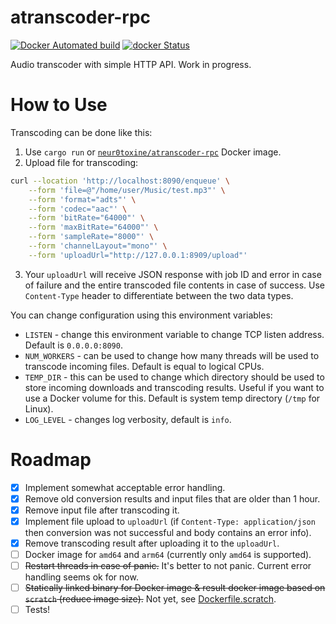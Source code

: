 # atranscoder-rpc

[![Docker Automated build](https://img.shields.io/docker/automated/neur0toxine/atranscoder-rpc.svg)](https://hub.docker.com/r/neur0toxine/atranscoder-rpc/)
[![docker Status](https://github.com/Neur0toxine/atranscoder-rpc/workflows/docker/badge.svg)](https://github.com/Neur0toxine/atranscoder-rpc/actions?query=workflow%3Adocker)

Audio transcoder with simple HTTP API. Work in progress.

# How to Use

Transcoding can be done like this:
1. Use `cargo run` or [`neur0toxine/atranscoder-rpc`](https://hub.docker.com/r/neur0toxine/atranscoder-rpc/) Docker image.
2. Upload file for transcoding:
```bash
curl --location 'http://localhost:8090/enqueue' \
    --form 'file=@"/home/user/Music/test.mp3"' \
    --form 'format="adts"' \
    --form 'codec="aac"' \
    --form 'bitRate="64000"' \
    --form 'maxBitRate="64000"' \
    --form 'sampleRate="8000"' \
    --form 'channelLayout="mono"' \
    --form 'uploadUrl="http://127.0.0.1:8909/upload"'
```
3. Your `uploadUrl` will receive JSON response with job ID and error in case of failure and the entire transcoded file contents in case of success. Use `Content-Type` header to differentiate between the two data types.

You can change configuration using this environment variables:
- `LISTEN` - change this environment variable to change TCP listen address. Default is `0.0.0.0:8090`.
- `NUM_WORKERS` - can be used to change how many threads will be used to transcode incoming files. Default is equal to logical CPUs.
- `TEMP_DIR` - this can be used to change which directory should be used to store incoming downloads and transcoding results. Useful if you want to use a Docker volume for this. Default is system temp directory (`/tmp` for Linux).
- `LOG_LEVEL` - changes log verbosity, default is `info`.

# Roadmap
- [x] Implement somewhat acceptable error handling.
- [x] Remove old conversion results and input files that are older than 1 hour.
- [x] Remove input file after transcoding it.
- [x] Implement file upload to `uploadUrl` (if `Content-Type: application/json` then conversion was not successful and body contains an error info).
- [x] Remove transcoding result after uploading it to the `uploadUrl`.
- [ ] Docker image for `amd64` and `arm64` (currently only `amd64` is supported).
- [ ] ~~Restart threads in case of panic.~~ It's better to not panic. Current error handling seems ok for now.
- [ ] ~~Statically linked binary for Docker image & result docker image based on `scratch` (reduce image size).~~ Not yet, see [Dockerfile.scratch](Dockerfile.scratch).
- [ ] Tests!